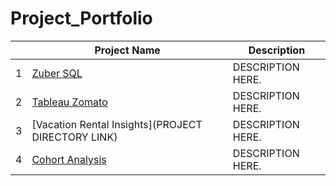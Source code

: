 # Project_Portfolio

|   | Project Name         | Description          |           
|---|----------------------|--------------------------|
| 1 | [Zuber SQL](https://github.com/cullenmccutcheon/Project_Portfolio/tree/main/SQL%20Zuber%20Queries)| DESCRIPTION HERE.  |
| 2 | [Tableau Zomato](https://github.com/cullenmccutcheon/Project_Portfolio/tree/main/Tableau%20Zomato%20Customer%20Segmentation%20and%20Sales%20Analysis)| DESCRIPTION HERE.  |
| 3 | [Vacation Rental Insights](PROJECT DIRECTORY LINK)    | DESCRIPTION HERE.  |
| 4 | [Cohort Analysis](https://github.com/cullenmccutcheon/Project_Portfolio/tree/main/E-Commerce%20User%20Analytics%20Google%20Sheet)    | DESCRIPTION HERE.  |
